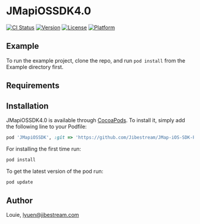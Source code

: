 # JMapiOSSDK4.0

[![CI Status](http://img.shields.io/travis/Louie/JMapiOSSDK4.0.svg?style=flat)](https://travis-ci.org/Louie/JMapiOSSDK4.0)
[![Version](https://img.shields.io/cocoapods/v/JMapiOSSDK4.0.svg?style=flat)](http://cocoapods.org/pods/JMapiOSSDK4.0)
[![License](https://img.shields.io/cocoapods/l/JMapiOSSDK4.0.svg?style=flat)](http://cocoapods.org/pods/JMapiOSSDK4.0)
[![Platform](https://img.shields.io/cocoapods/p/JMapiOSSDK4.0.svg?style=flat)](http://cocoapods.org/pods/JMapiOSSDK4.0)

## Example

To run the example project, clone the repo, and run `pod install` from the Example directory first.

## Requirements

## Installation

JMapiOSSDK4.0 is available through [CocoaPods](http://cocoapods.org). To install
it, simply add the following line to your Podfile:

```ruby
pod 'JMapiOSSDK', :git => 'https://github.com/Jibestream/JMap-iOS-SDK-Pod.git'
```

For installing the first time run:
```ruby
pod install
```

To get the latest version of the pod run:
```ruby
pod update
```

## Author

Louie, lyuen@jibestream.com
